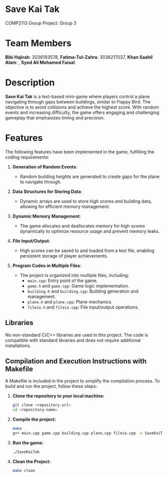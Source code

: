 # Save Kai Tak
COMP2113 Group Project: Group 3

# Team Members
**Bibi Hajirah**: 3036193578,
**Fatima-Tul-Zahra**: 3036217037,
**Khan Saahil Alam**: ,
**Syed Ali Mohamed Faisal**:

# Description
**Save Kai Tak** is a text-based mini-game where players control a plane navigating through gaps between buildings, similar to Flappy Bird. The objective is to avoid collisions and achieve the highest score. With random events and increasing difficulty, the game offers engaging and challenging gameplay that emphasizes timing and precision.

# Features
The following features have been implemented in the game, fulfilling the coding requirements:

1. **Generation of Random Events**: 
   - Random building heights are generated to create gaps for the plane to navigate through.

2. **Data Structures for Storing Data**: 
   - Dynamic arrays are used to store high scores and building data, allowing for efficient memory management.

3. **Dynamic Memory Management**: 
   - The game allocates and deallocates memory for high scores dynamically to optimize resource usage and prevent memory leaks.

4. **File Input/Output**: 
   - High scores can be saved to and loaded from a text file, enabling persistent storage of player achievements.

5. **Program Codes in Multiple Files**: 
   - The project is organized into multiple files, including:
     - `main.cpp`: Entry point of the game.
     - `game.h` and `game.cpp`: Game logic implementation.
     - `building.h` and `building.cpp`: Building generation and management.
     - `plane.h` and `plane.cpp`: Plane mechanics.
     - `fileio.h` and `fileio.cpp`: File input/output operations.

## Libraries
No non-standard C/C++ libraries are used in this project. The code is compatible with standard libraries and does not require additional installations.

## Compilation and Execution Instructions with Makefile
A Makefile is included in the project to simplify the compilation process. To build and run the project, follow these steps:

1. **Clone the repository to your local machine:**
   ```bash
   git clone <repository-url>
   cd <repository-name>

2. **Compile the project:**
   ```bash
   make
   g++ main.cpp game.cpp building.cpp plane.cpp fileio.cpp -o SaveKaiTak

3. **Run the game:**
   ```bash
   ./SaveKaiTak
   
4. **Clean the Project:**
   ```bash
   make clean
